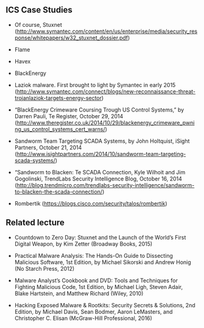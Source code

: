 ## ICS Case Studies
  * Of course, Stuxnet (http://www.symantec.com/content/en/us/enterprise/media/security_response/whitepapers/w32_stuxnet_dossier.pdf)

  * Flame

  * Havex

  * BlackEnergy

  * Laziok malware. First brought to light by Symantec in early 2015 (http://www.symantec.com/connect/blogs/new-reconnaissance-threat-trojanlaziok-targets-energy-sector)

  * “BlackEnergy Crimeware Coursing Trough US Control Systems,” by Darren Pauli, Te Register, October 29, 2014 (http://www.theregister.co.uk/2014/10/29/blackenergy_crimeware_pwning_us_control_systems_cert_warns/)

  * Sandworm Team Targeting SCADA Systems, by John Holtquist, iSight Partners, October 21, 2014 (http://www.isightpartners.com/2014/10/sandworm-team-targeting-scada-systems/)

  * “Sandworm to Blacken: Te SCADA Connection, Kyle Wilhoit and Jim Gogolinski, TrendLabs Security Intelligence Blog, October 16, 2014 (http://blog.trendmicro.com/trendlabs-security-intelligence/sandworm-to-blacken-the-scada-connection/)

  * Rombertik (https://blogs.cisco.com/security/talos/rombertik)

## Related lecture

  * Countdown to Zero Day: Stuxnet and the Launch of the World’s First Digital Weapon, by Kim Zetter (Broadway Books, 2015)

  * Practical Malware Analysis: The Hands-On Guide to Dissecting Malicious Software, 1st Edition, by Michael Sikorski and Andrew Honig (No Starch Press, 2012)

  * Malware Analyst’s Cookbook and DVD: Tools and Techniques for Fighting Malicious Code, 1st Edition, by Michael Ligh, Steven Adair, Blake Hartstein, and Matthew Richard (Wiley, 2010)

  * Hacking Exposed Malware & Rootkits: Security Secrets & Solutions, 2nd Edition, by Michael Davis, Sean Bodmer, Aaron LeMasters, and Christopher C. Elisan (McGraw-Hill Professional, 2016)